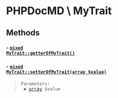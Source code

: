 
# PHPDocMD \ MyTrait







## Methods
#### - <a href='../../mockups/MyTrait.php#8'><code style="background-color: white; color: inherit;">mixed MyTrait::getterOfMyTrait()</code></a>
#### - <a href='../../mockups/MyTrait.php#13'><code style="background-color: white; color: inherit;">mixed MyTrait::setterOfMyTrait(array $value)</code></a>
<blockquote><pre><code>Parameters:<br> &#x25FE; <a href='https://www.php.net/manual/en/language.types.array.php' target='_blank'>array</a> $value</code></pre></blockquote>


